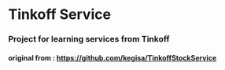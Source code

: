 # Tinkoff Service
### Project for learning services from Tinkoff

#### original from : https://github.com/kegisa/TinkoffStockService